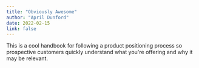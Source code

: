 ```yaml
---
title: "Obviously Awesome"
author: "April Dunford"
date: 2022-02-15
link: false
---
```


This is a cool handbook for following a product positioning process so prospective customers quickly understand what you're offering and why it may be relevant.
